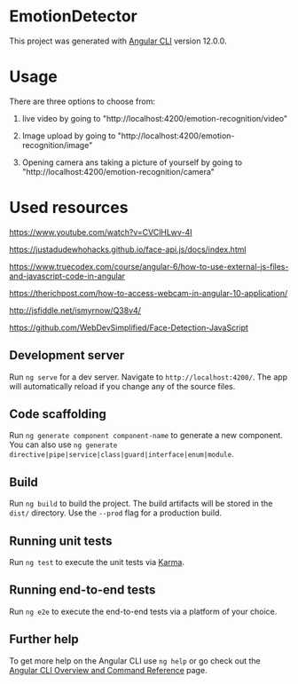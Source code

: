 # EmotionDetector

This project was generated with [Angular CLI](https://github.com/angular/angular-cli) version 12.0.0.


# Usage
There are three options to choose from:
1. live video by going to "http://localhost:4200/emotion-recognition/video"

2. Image upload by going to "http://localhost:4200/emotion-recognition/image"

3. Opening camera ans taking a picture of yourself by going to "http://localhost:4200/emotion-recognition/camera"


# Used resources

https://www.youtube.com/watch?v=CVClHLwv-4I

https://justadudewhohacks.github.io/face-api.js/docs/index.html

https://www.truecodex.com/course/angular-6/how-to-use-external-js-files-and-javascript-code-in-angular

https://therichpost.com/how-to-access-webcam-in-angular-10-application/

http://jsfiddle.net/ismyrnow/Q38v4/

https://github.com/WebDevSimplified/Face-Detection-JavaScript


## Development server

Run `ng serve` for a dev server. Navigate to `http://localhost:4200/`. The app will automatically reload if you change any of the source files.

## Code scaffolding

Run `ng generate component component-name` to generate a new component. You can also use `ng generate directive|pipe|service|class|guard|interface|enum|module`.

## Build

Run `ng build` to build the project. The build artifacts will be stored in the `dist/` directory. Use the `--prod` flag for a production build.

## Running unit tests

Run `ng test` to execute the unit tests via [Karma](https://karma-runner.github.io).

## Running end-to-end tests

Run `ng e2e` to execute the end-to-end tests via a platform of your choice.

## Further help

To get more help on the Angular CLI use `ng help` or go check out the [Angular CLI Overview and Command Reference](https://angular.io/cli) page.
